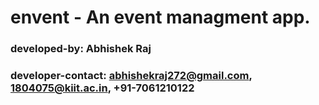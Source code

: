 # envent - An event managment app.


### developed-by: Abhishek Raj
### developer-contact: abhishekraj272@gmail.com, 1804075@kiit.ac.in, +91-7061210122



